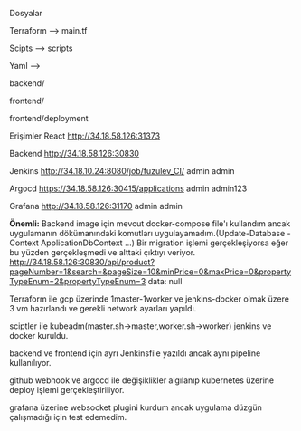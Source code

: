 Dosyalar

Terraform --> main.tf

Scipts --> scripts

Yaml -->

backend/

frontend/

frontend/deployment

Erişimler
React
http://34.18.58.126:31373

Backend
http://34.18.58.126:30830

Jenkins
http://34.18.10.24:8080/job/fuzulev_CI/
admin
admin

Argocd
https://34.18.58.126:30415/applications
admin
admin123


Grafana
http://34.18.58.126:31170
admin
admin

**Önemli:**
Backend image için mevcut docker-compose file'ı kullandım ancak uygulamanın dökümanındaki komutları uygulayamadım.(Update-Database -Context ApplicationDbContext ...)
Bir migration işlemi gerçekleşiyorsa eğer bu yüzden gerçekleşmedi ve alttaki çıktıyı veriyor.
http://34.18.58.126:30830/api/product?pageNumber=1&search=&pageSize=10&minPrice=0&maxPrice=0&propertyTypeEnum=2&propertyTypeEnum=3
data: null

Terraform ile gcp üzerinde 1master-1worker ve jenkins-docker olmak üzere 3 vm hazırlandı ve gerekli network ayarları yapıldı.

sciptler ile kubeadm(master.sh->master,worker.sh->worker) jenkins ve docker kuruldu.

backend ve frontend için ayrı Jenkinsfile yazıldı ancak aynı pipeline kullanılıyor.

github webhook ve argocd ile değişiklikler algılanıp kubernetes üzerine deploy işlemi gerçekleştiriliyor.

grafana üzerine websocket plugini kurdum ancak uygulama düzgün çalışmadığı için test edemedim. 


